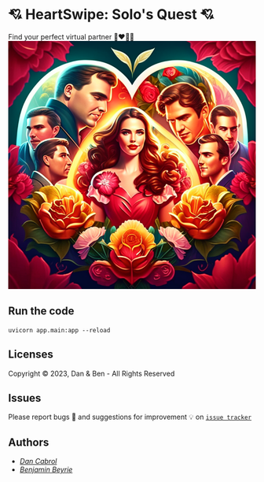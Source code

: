 # 💘 HeartSwipe: Solo's Quest 💘

Find your perfect virtual partner 👩‍❤️‍💋‍👨
![HeartSwipe](./static/images/imagine-an-icon-heart-shaped-for-an-application-li-top.png)

## Run the code

```console
uvicorn app.main:app --reload
```

## Licenses

Copyright :copyright: 2023, Dan & Ben - All Rights Reserved

## Issues

Please report bugs :bug: and suggestions for improvement :bulb: on [`issue tracker`](../../issues)  

## Authors

- [*Dan Cabrol*](mailto:dan.cabrol@gmail.com)
- [*Benjamin Beyrie*](mailto:benjamin.beyrie@gmail.com)


